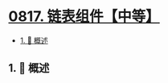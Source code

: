 # [0817. 链表组件【中等】](https://github.com/tnotesjs/TNotes.leetcode/tree/main/notes/0817.%20%E9%93%BE%E8%A1%A8%E7%BB%84%E4%BB%B6%E3%80%90%E4%B8%AD%E7%AD%89%E3%80%91)

<!-- region:toc -->

- [1. 📝 概述](#1--概述)

<!-- endregion:toc -->

## 1. 📝 概述
